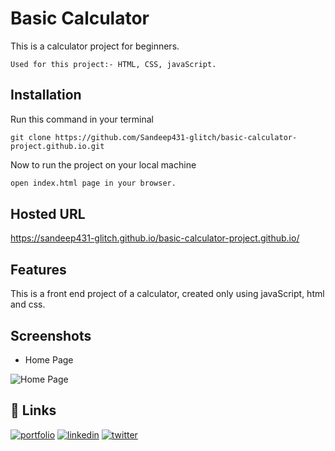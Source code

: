 
# Basic Calculator

  This is a calculator project for beginners.
    
    Used for this project:- HTML, CSS, javaScript.


## Installation

Run this command in your terminal

    git clone https://github.com/Sandeep431-glitch/basic-calculator-project.github.io.git

Now to run the project on your local machine

```bash
open index.html page in your browser.
```
    
## Hosted URL

  https://sandeep431-glitch.github.io/basic-calculator-project.github.io/
## Features

This is a front end project of a calculator, created only using javaScript, html and css.

## Screenshots

- Home Page

![Home Page](https://github.com/Sandeep431-glitch/basic-calculator-project.github.io/blob/master/ScreenShots/ss1.jpg?raw=true)

## 🔗 Links
[![portfolio](https://img.shields.io/badge/my_portfolio-000?style=for-the-badge&logo=ko-fi&logoColor=white)]()
[![linkedin](https://img.shields.io/badge/linkedin-0A66C2?style=for-the-badge&logo=linkedin&logoColor=white)](https://www.linkedin.com/in/ghoshsandeep431/)
[![twitter](https://img.shields.io/badge/twitter-1DA1F2?style=for-the-badge&logo=twitter&logoColor=white)](https://twitter.com/ghoshsandeep431)

